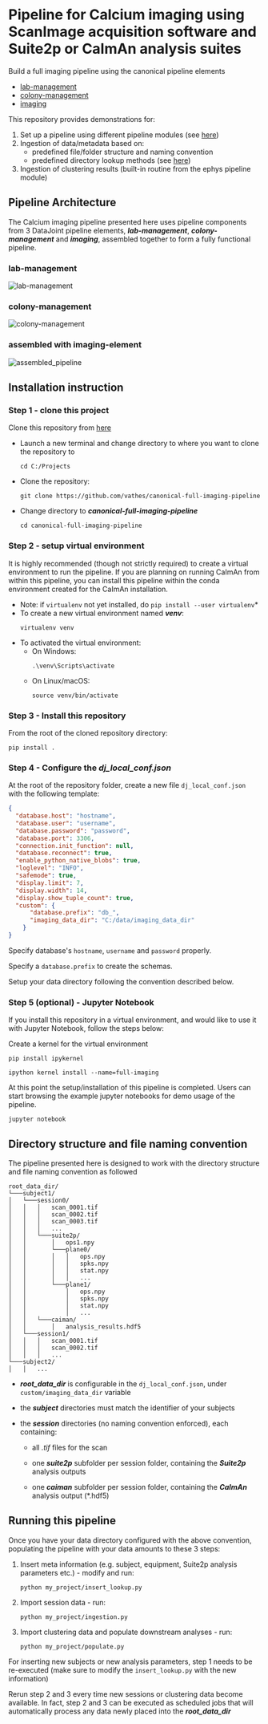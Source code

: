 # Pipeline for Calcium imaging using ScanImage acquisition software and Suite2p or CaImAn analysis suites

Build a full imaging pipeline using the canonical pipeline elements
+ [lab-management](https://github.com/vathes/canonical-lab-management)
+ [colony-management](https://github.com/vathes/canonical-colony-management)
+ [imaging](https://github.com/vathes/canonical-imaging)

This repository provides demonstrations for: 
1. Set up a pipeline using different pipeline modules (see [here](./my_project/__init__.py))
2. Ingestion of data/metadata based on:
    + predefined file/folder structure and naming convention
    + predefined directory lookup methods (see [here](utils/path_utils.py))
3. Ingestion of clustering results (built-in routine from the ephys pipeline module)


## Pipeline Architecture

The Calcium imaging pipeline presented here uses pipeline components from 3 DataJoint pipeline elements, 
***lab-management***, ***colony-management*** and ***imaging***, assembled together to form a fully functional pipeline. 

### lab-management

![lab-management](images/lab_erd.svg)

### colony-management

![colony-management](images/subject_erd.svg)

### assembled with imaging-element

![assembled_pipeline](images/attached_imaging_erd.svg)

## Installation instruction

### Step 1 - clone this project

Clone this repository from [here](https://github.com/vathes/canonical-full-imaging-pipeline)

+ Launch a new terminal and change directory to where you want to clone the repository to
    ```
    cd C:/Projects
    ```
+ Clone the repository:
    ```
    git clone https://github.com/vathes/canonical-full-imaging-pipeline 
    ```
+ Change directory to ***canonical-full-imaging-pipeline***
    ```
    cd canonical-full-imaging-pipeline
    ```

### Step 2 - setup virtual environment
It is highly recommended (though not strictly required) to create a virtual environment to run the pipeline.  If you are planning on running CaImAn from within this pipeline, you can install this pipeline within the conda environment created for the CaImAn installation.

+ Note: if `virtualenv` not yet installed, do `pip install --user virtualenv`*
+ To create a new virtual environment named ***venv***:
    ```
    virtualenv venv
    ```
+ To activated the virtual environment:
    + On Windows:
        ```
        .\venv\Scripts\activate
        ```
    + On Linux/macOS:
        ```
        source venv/bin/activate
        ```

### Step 3 - Install this repository

From the root of the cloned repository directory:

    pip install .


### Step 4 - Configure the ***dj_local_conf.json***

At the root of the repository folder,
 create a new file `dj_local_conf.json` with the following template:
 
```json
{
  "database.host": "hostname",
  "database.user": "username",
  "database.password": "password",
  "database.port": 3306,
  "connection.init_function": null,
  "database.reconnect": true,
  "enable_python_native_blobs": true,
  "loglevel": "INFO",
  "safemode": true,
  "display.limit": 7,
  "display.width": 14,
  "display.show_tuple_count": true,
  "custom": {
      "database.prefix": "db_",
      "imaging_data_dir": "C:/data/imaging_data_dir"
    }
}
```

Specify database's `hostname`, `username` and `password` properly. 

Specify a `database.prefix` to create the schemas.

Setup your data directory following the convention described below.

### Step 5 (optional) - Jupyter Notebook
If you install this repository in a virtual environment, and would like to use it with Jupyter Notebook, follow the steps below:

Create a kernel for the virtual environment

    pip install ipykernel
    
    ipython kernel install --name=full-imaging

At this point the setup/installation of this pipeline is completed. Users can start browsing the example jupyter notebooks for demo usage of the pipeline.

    jupyter notebook

## Directory structure and file naming convention

The pipeline presented here is designed to work with the directory structure and file naming convention as followed

```
root_data_dir/
└───subject1/
│   └───session0/
│   │   │   scan_0001.tif
│   │   │   scan_0002.tif
│   │   │   scan_0003.tif
│   │   │   ...
│   │   └───suite2p/
│   │       │   ops1.npy
│   │       └───plane0/
│   │       │   │   ops.npy
│   │       │   │   spks.npy
│   │       │   │   stat.npy
│   │       │   │   ...
│   │       └───plane1/
│   │           │   ops.npy
│   │           │   spks.npy
│   │           │   stat.npy
│   │           │   ...
│   │   └───caiman/
│   │       │   analysis_results.hdf5
│   └───session1/
│   │   │   scan_0001.tif
│   │   │   scan_0002.tif
│   │   │   ...
└───subject2/
│   │   ...
```

+ ***root_data_dir*** is configurable in the `dj_local_conf.json`,
 under `custom/imaging_data_dir` variable
+ the ***subject*** directories must match the identifier of your subjects
+ the ***session*** directories (no naming convention enforced), each containing:
 
    + all *.tif* files for the scan
    
    + one ***suite2p*** subfolder per session folder, containing the ***Suite2p*** analysis outputs

    + one ***caiman*** subfolder per session folder, containing the ***CaImAn*** analysis output (*.hdf5)

## Running this pipeline

Once you have your data directory configured with the above convention,
 populating the pipeline with your data amounts to these 3 steps:
 
1. Insert meta information (e.g. subject, equipment, Suite2p analysis parameters etc.) - modify and run:
    ```
    python my_project/insert_lookup.py
    ```
2. Import session data - run:
    ```
    python my_project/ingestion.py
    ```
3. Import clustering data and populate downstream analyses - run:
    ```
    python my_project/populate.py
    ```
    
For inserting new subjects or new analysis parameters, step 1 needs to be re-executed (make sure to modify the `insert_lookup.py` with the new information)

Rerun step 2 and 3 every time new sessions or clustering data become available.
In fact, step 2 and 3 can be executed as scheduled jobs
 that will automatically process any data newly placed into the ***root_data_dir***